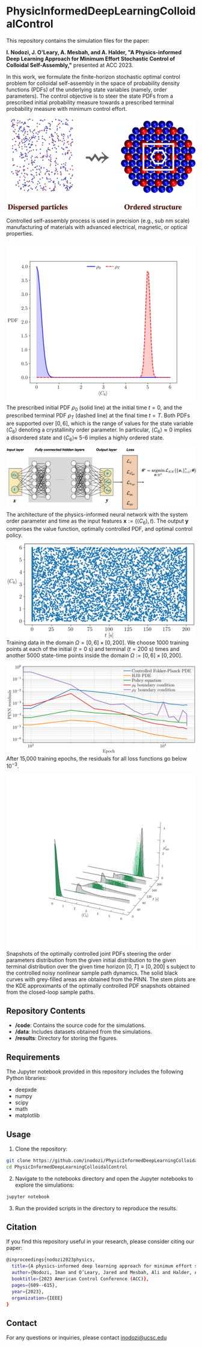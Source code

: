 # PhysicInformedDeepLearningColloidalControl

This repository contains the simulation files for the paper:

**I. Nodozi, J. O'Leary, A. Mesbah, and A. Halder, "A Physics-informed Deep Learning Approach for Minimum Effort Stochastic Control of Colloidal Self-Assembly,"**  presented at ACC 2023.

In this work, we formulate the finite-horizon stochastic optimal control problem for colloidal self-assembly in the space of probability density functions (PDFs) of the underlying state variables (namely, order parameters). The control objective is to steer the state PDFs from a prescribed initial probability measure towards a prescribed terminal probability measure with minimum control effort.

![Dispersed particles and Ordered structure](results/Disorder_orde_structure.png)

Controlled self-assembly process is used in precision (e.g., sub nm scale) manufacturing of materials with advanced electrical, magnetic, or optical properties.

![Initial and Terminal PDFs](results/InitialAndTerminalPDFs.png)
The prescribed initial PDF $\rho_0$ (solid line) at the initial time $t=0$, and the prescribed terminal PDF $\rho_{T}$ (dashed line) at the final time $t=T$. Both PDFs are supported over $[0,6]$, which is the range of values for the state variable $\langle C_6\rangle$ denoting a crystallinity order parameter. In particular, $\langle C_6\rangle \approx 0$ implies a disordered state and $\langle C_6\rangle \approx$ 5-6 implies a highly ordered state.

![PINN Architecture](results/PINNStructure.jpeg)
The architecture of the physics-informed neural network with the system order parameter and time as the input features $\mathbf{x}:=(\langle C_6\rangle, t)$. The output $\mathbf{y}$ comprises the value function, optimally controlled PDF, and optimal control policy.

![Training Data Domain](results/Points.png)
Training data in the domain $\Omega =[0,6]\times[0,200]$. We choose 1000 training points at each of the initial ($t=0$ s) and terminal ($t=200$ s) times and another 5000 state-time points inside the domain $\Omega:=[0,6]\times[0,200]$.

![Training Residuals](results/PINNresiduals.png)
After 15,000 training epochs, the residuals for all loss functions go below $10^{-3}$.

![Controlled PDFs](results/OptimallyControlledJointPDFsFromPINNwithKDEstemFromClosedLoppEM.png)
Snapshots of the optimally controlled joint PDFs steering the order parameters distribution from the given initial distribution to the given terminal distribution over the given time horizon $[0,T]\equiv [0,200]$ s subject to the controlled noisy nonlinear sample path dynamics. The solid black curves with grey-filled areas are obtained from the PINN. The stem plots are the KDE approximants of the optimally controlled PDF snapshots obtained from the closed-loop sample paths.


## Repository Contents

- **/code**: Contains the source code for the simulations.
- **/data**: Includes datasets obtained from the simulations.
- **/results**: Directory for storing the figures.

## Requirements

The Jupyter notebook provided in this repository includes the following Python libraries:
- deepxde
- numpy
- scipy
- math
- matplotlib


## Usage

1. Clone the repository:

```bash
git clone https://github.com/inodozi/PhysicInformedDeepLearningColloidalControl.git
cd PhysicInformedDeepLearningColloidalControl
```
2. Navigate to the notebooks directory and open the Jupyter notebooks to explore the simulations:


```bash
jupyter notebook
```

3. Run the provided scripts in the directory to reproduce the results.

## Citation

If you find this repository useful in your research, please consider citing our paper:
```bash
@inproceedings{nodozi2023physics,
  title={A physics-informed deep learning approach for minimum effort stochastic control of colloidal self-assembly},
  author={Nodozi, Iman and O’Leary, Jared and Mesbah, Ali and Halder, Abhishek},
  booktitle={2023 American Control Conference (ACC)},
  pages={609--615},
  year={2023},
  organization={IEEE}
}
```
## Contact

For any questions or inquiries, please contact inodozi@ucsc.edu


